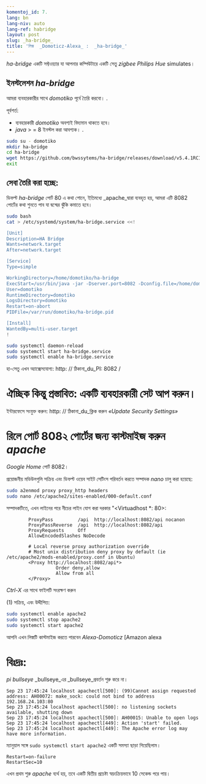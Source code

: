 ```yaml
---
komentoj_id: 7.
lang: bn
lang-niv: auto
lang-ref: habridge
layout: post
slug: _ha-bridge_
title: 'লিঙ্ক  _Domoticz-Alexa_ :  _ha-bridge_'
---
```


 _ha-bridge_ একটি সফ্টওয়্যার যা আপনার কম্পিউটারে একটি সেতু _zigbee Philips Hue_ simulates।


## ইনস্টলেশন _ha-bridge_
আমরা ব্যবহারকারীর সাথে   _domotiko_   পূর্বে তৈরি করবো। . 

পূর্বশর্ত:  
  *   ব্যবহারকারী   _domotiko_   অবশ্যই বিদ্যমান থাকতে হবে।  
  *   _java_   >  = 8 ইনস্টল করা আবশ্যক। . 

```bash
sudo su - domotiko
mkdir ha-bridge
cd ha-bridge
wget https://github.com/bwssytems/ha-bridge/releases/download/v5.4.1RC1/ha-bridge-5.4.1RC1.jar -O ha-bridge.jar
exit
```


## সেবা তৈরি করা হচ্ছে:
ডিফল্ট _ha-bridge_ পোর্ট 80 এ কথা শোনে, ইতিমধ্যে _apache_দ্বারা ব্যবহৃত হয়, আমরা এটি 8082 পোর্টের কথা শুনতে পাব যা দ্বন্দ্বের ঝুঁকি কমাতে হবে।

``` bash
sudo bash
cat > /etc/systemd/system/ha-bridge.service <<!

[Unit]
Description=HA Bridge
Wants=network.target
After=network.target

[Service]
Type=simple

WorkingDirectory=/home/domotiko/ha-bridge
ExecStart=/usr/bin/java -jar -Dserver.port=8082 -Dconfig.file=/home/domotiko/ha-bridge/data/habridge.config /home/domotiko/ha-bridge/ha-bridge.jar
User=domotiko
RuntimeDirectory=domotiko
LogsDirectory=domotiko
Restart=on-abort
PIDFile=/var/run/domotiko/ha-bridge.pid

[Install]
WantedBy=multi-user.target
!

sudo systemctl daemon-reload
sudo systemctl start ha-bridge.service
sudo systemctl enable ha-bridge.service
```

হা-সেতু এখন অ্যাক্সেসযোগ্য: http: // ঠিকানা_du_PI: 8082 /

# ঐচ্ছিক কিন্তু প্রস্তাবিত: একটি ব্যবহারকারী সেট আপ করুন।
ইন্টারফেসে সংযুক্ত করুন: http: // ঠিকানা_du_ক্লিক করুন _«Update Security Settings»_

# রিলে পোর্ট 808২ পোর্টের জন্য কাস্টমাইজ করুন _apache_ 
_Google Home_ পোর্ট 8082।

প্রয়োজনীয় মডিউলগুলি সক্রিয় এবং ডিফল্ট ওয়েব সাইট সেটিংস পরিবর্তন করতে সম্পাদক  _nano_  চালু করা হয়েছে: 

``` bash
sudo a2enmod proxy proxy_http headers
sudo nano /etc/apache2/sites-enabled/000-default.conf
```

সম্পাদকটিতে, এখন লাইনের পরে নীচের লাইন যোগ করা দরকার "<Virtuadhost *: 80>:
```
        ProxyPass         /api  http://localhost:8082/api nocanon
        ProxyPassReverse  /api  http://localhost:8082/api
        ProxyRequests     Off
        AllowEncodedSlashes NoDecode

        # Local reverse proxy authorization override
        # Most unix distribution deny proxy by default (ie /etc/apache2/mods-enabled/proxy.conf in Ubuntu)
        <Proxy http://localhost:8082/api*>
                  Order deny,allow
                  Allow from all
        </Proxy>
```
 _Ctrl-X_  এর সাথে ফাইলটি সংরক্ষণ করুন

(1) সক্রিয়, এবং উদ্দীপিত: 

```bash
sudo systemctl enable apache2
sudo systemctl stop apache2
sudo systemctl start apache2
```

আপনি এখন লিঙ্কটি কাস্টমাইজ করতে পারবেন _Alexa-Domoticz_ [Amazon alexa

# বিঃদ্রঃ:
 _pi_  _bullseye_ _bullseye_এর _bullseye_প্রবর্তন শুরু করে না।
```
Sep 23 17:45:24 localhost apachectl[500]: (99)Cannot assign requested address: AH00072: make_sock: could not bind to address 192.168.24.103:80
Sep 23 17:45:24 localhost apachectl[500]: no listening sockets available, shutting down
Sep 23 17:45:24 localhost apachectl[500]: AH00015: Unable to open logs
Sep 23 17:45:24 localhost apachectl[449]: Action 'start' failed.
Sep 23 17:45:24 localhost apachectl[449]: The Apache error log may have more information.
```

ম্যানুয়াল সঙ্গে `sudo systemctl start apache2` একটি সমস্যা ছাড়া গিয়েছিলাম।
```
Restart=on-failure
RestartSec=10
```

এখন প্রথম শুরু _apache_ ব্যর্থ হয়, তবে একটি দ্বিতীয় প্রচেষ্টা স্বয়ংক্রিয়ভাবে 10 সেকেন্ড পরে পায়।

